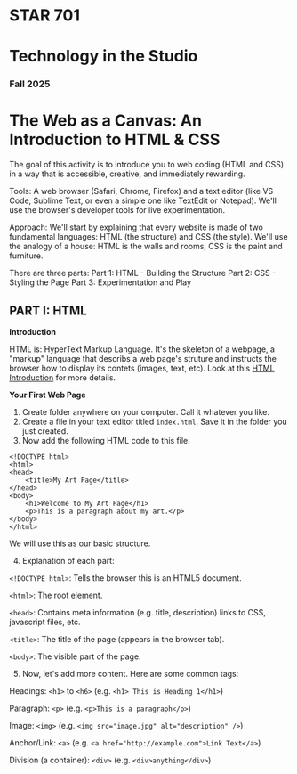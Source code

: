 # STAR 701

# Technology in the Studio

### Fall 2025

# The Web as a Canvas: An Introduction to HTML & CSS

The goal of this activity is to introduce you to web coding (HTML and CSS) in a way that is accessible, creative, and immediately rewarding.


Tools: A web browser (Safari, Chrome, Firefox) and a text editor (like VS Code, Sublime Text, or even a simple one like TextEdit or Notepad). We'll use the browser's developer tools for live experimentation.

Approach: We'll start by explaining that every website is made of two fundamental languages: HTML (the structure) and CSS (the style). We'll use the analogy of a house: HTML is the walls and rooms, CSS is the paint and furniture.

There are three parts:
Part 1: HTML - Building the Structure
Part 2: CSS - Styling the Page
Part 3: Experimentation and Play


## PART I: HTML

**__Introduction__**

HTML is: HyperText Markup Language. It's the skeleton of a webpage, a "markup" language that describs a web page's struture and instructs the browser how to display its contets (images, text, etc). Look at this [HTML Introduction](https://www.w3schools.com/html/html_intro.asp) for more details.

**__Your First Web Page__**

1. Create folder anywhere on your computer. Call it whatever you like.
2. Create a file in your text editor titled `index.html`. Save it in the folder you just created.
3. Now add the following HTML code to this file:
```
<!DOCTYPE html>
<html>
<head>
    <title>My Art Page</title>
</head>
<body>
    <h1>Welcome to My Art Page</h1>
    <p>This is a paragraph about my art.</p>
</body>
</html>
```

We will use this as our basic structure.

4. Explanation of each part:

`<!DOCTYPE html>`: Tells the browser this is an HTML5 document.

`<html>`: The root element.

`<head>`: Contains meta information (e.g. title, description) links to CSS, javascript files, etc.

`<title>`: The title of the page (appears in the browser tab).

`<body>`: The visible part of the page.

5. Now, let's add more content. Here are some common tags:

Headings: `<h1>` to `<h6>` (e.g. `<h1> This is Heading 1</h1>`)

Paragraph: `<p>` (e.g. `<p>This is a paragraph</p>`)

Image: `<img>` (e.g. `<img src="image.jpg" alt="description" />`)

Anchor/Link: `<a>` (e.g. `<a href="http://example.com">Link Text</a>`)

Division (a container): `<div>` (e.g. `<div>anything</div>`)